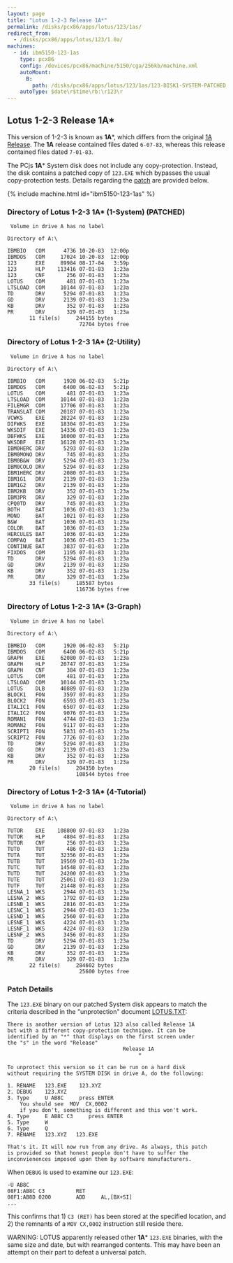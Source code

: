 ```yaml
---
layout: page
title: "Lotus 1-2-3 Release 1A*"
permalink: /disks/pcx86/apps/lotus/123/1as/
redirect_from:
  - /disks/pcx86/apps/lotus/123/1.0a/
machines:
  - id: ibm5150-123-1as
    type: pcx86
    config: /devices/pcx86/machine/5150/cga/256kb/machine.xml
    autoMount:
      B:
        path: /disks/pcx86/apps/lotus/123/1as/123-DISK1-SYSTEM-PATCHED.json
    autoType: $date\r$time\rb:\r123\r
---
```


Lotus 1-2-3 Release 1A*
-----------------------

This version of 1-2-3 is known as **1A***, which differs from the original [1A Release](/disks/pcx86/apps/lotus/123/1a/).
The **1A** release contained files dated `6-07-83`, whereas this release contained files dated `7-01-83`.

The PCjs **1A*** System disk does not include any copy-protection.  Instead, the disk contains a patched copy of `123.EXE`
which bypasses the usual copy-protection tests.  Details regarding the [patch](#patch-details) are provided below.

{% include machine.html id="ibm5150-123-1as" %}

### Directory of Lotus 1-2-3 1A* (1-System) (PATCHED)

	 Volume in drive A has no label

	Directory of A:\

	IBMBIO   COM      4736 10-20-83  12:00p
	IBMDOS   COM     17024 10-20-83  12:00p
	123      EXE     89984 08-17-84   3:59p
	123      HLP    113416 07-01-83   1:23a
	123      CNF       256 07-01-83   1:23a
	LOTUS    COM       481 07-01-83   1:23a
	LTSLOAD  COM     10144 07-01-83   1:23a
	TD       DRV      5294 07-01-83   1:23a
	GD       DRV      2139 07-01-83   1:23a
	KB       DRV       352 07-01-83   1:23a
	PR       DRV       329 07-01-83   1:23a
	       11 file(s)     244155 bytes
	                       72704 bytes free

### Directory of Lotus 1-2-3 1A* (2-Utility)

	 Volume in drive A has no label

	Directory of A:\

	IBMBIO   COM      1920 06-02-83   5:21p
	IBMDOS   COM      6400 06-02-83   5:21p
	LOTUS    COM       481 07-01-83   1:23a
	LTSLOAD  COM     10144 07-01-83   1:23a
	FILEMGR  COM     17706 07-01-83   1:23a
	TRANSLAT COM     20187 07-01-83   1:23a
	VCWKS    EXE     20224 07-01-83   1:23a
	DIFWKS   EXE     18304 07-01-83   1:23a
	WKSDIF   EXE     14336 07-01-83   1:23a
	DBFWKS   EXE     16000 07-01-83   1:23a
	WKSDBF   EXE     16128 07-01-83   1:23a
	IBM0HERC DRV      5293 07-01-83   1:23a
	IBM0MONO DRV       745 07-01-83   1:23a
	IBM0B&W  DRV      5294 07-01-83   1:23a
	IBM0COLO DRV      5294 07-01-83   1:23a
	IBM1HERC DRV      2080 07-01-83   1:23a
	IBM1G1   DRV      2139 07-01-83   1:23a
	IBM1G2   DRV      2139 07-01-83   1:23a
	IBM2KB   DRV       352 07-01-83   1:23a
	IBM3PR   DRV       329 07-01-83   1:23a
	CPQ0TD   DRV       745 07-01-83   1:23a
	BOTH     BAT      1036 07-01-83   1:23a
	MONO     BAT      1021 07-01-83   1:23a
	B&W      BAT      1036 07-01-83   1:23a
	COLOR    BAT      1036 07-01-83   1:23a
	HERCULES BAT      1036 07-01-83   1:23a
	COMPAQ   BAT      1036 07-01-83   1:23a
	CONTINUE BAT      3837 07-01-83   1:23a
	FIXDOS   COM      1195 07-01-83   1:23a
	TD       DRV      5294 07-01-83   1:23a
	GD       DRV      2139 07-01-83   1:23a
	KB       DRV       352 07-01-83   1:23a
	PR       DRV       329 07-01-83   1:23a
	       33 file(s)     185587 bytes
	                      116736 bytes free

### Directory of Lotus 1-2-3 1A* (3-Graph)

	 Volume in drive A has no label

	Directory of A:\

	IBMBIO   COM      1920 06-02-83   5:21p
	IBMDOS   COM      6400 06-02-83   5:21p
	GRAPH    EXE     62080 07-01-83   1:23a
	GRAPH    HLP     20747 07-01-83   1:23a
	GRAPH    CNF       384 07-01-83   1:23a
	LOTUS    COM       481 07-01-83   1:23a
	LTSLOAD  COM     10144 07-01-83   1:23a
	LOTUS    DLB     40889 07-01-83   1:23a
	BLOCK1   FON      3597 07-01-83   1:23a
	BLOCK2   FON      6593 07-01-83   1:23a
	ITALIC1  FON      6507 07-01-83   1:23a
	ITALIC2  FON      9076 07-01-83   1:23a
	ROMAN1   FON      4744 07-01-83   1:23a
	ROMAN2   FON      9117 07-01-83   1:23a
	SCRIPT1  FON      5831 07-01-83   1:23a
	SCRIPT2  FON      7726 07-01-83   1:23a
	TD       DRV      5294 07-01-83   1:23a
	GD       DRV      2139 07-01-83   1:23a
	KB       DRV       352 07-01-83   1:23a
	PR       DRV       329 07-01-83   1:23a
	       20 file(s)     204350 bytes
	                      108544 bytes free

### Directory of Lotus 1-2-3 1A* (4-Tutorial)

	 Volume in drive A has no label

	Directory of A:\

	TUTOR    EXE    108800 07-01-83   1:23a
	TUTOR    HLP      4804 07-01-83   1:23a
	TUTOR    CNF       256 07-01-83   1:23a
	TUT0     TUT       486 07-01-83   1:23a
	TUTA     TUT     32356 07-01-83   1:23a
	TUTB     TUT     19569 07-01-83   1:23a
	TUTC     TUT     14548 07-01-83   1:23a
	TUTD     TUT     24200 07-01-83   1:23a
	TUTE     TUT     25061 07-01-83   1:23a
	TUTF     TUT     21448 07-01-83   1:23a
	LESNA_1  WKS      2944 07-01-83   1:23a
	LESNA_2  WKS      1792 07-01-83   1:23a
	LESNB_1  WKS      2816 07-01-83   1:23a
	LESNC_1  WKS      2944 07-01-83   1:23a
	LESND_1  WKS      2560 07-01-83   1:23a
	LESNE_1  WKS      4224 07-01-83   1:23a
	LESNF_1  WKS      4224 07-01-83   1:23a
	LESNF_2  WKS      3456 07-01-83   1:23a
	TD       DRV      5294 07-01-83   1:23a
	GD       DRV      2139 07-01-83   1:23a
	KB       DRV       352 07-01-83   1:23a
	PR       DRV       329 07-01-83   1:23a
	       22 file(s)     284602 bytes
	                       25600 bytes free

### Patch Details

The `123.EXE` binary on our patched System disk appears to match the criteria described in
the "unprotection" document [LOTUS.TXT](https://www.pcorner.com/list/UNP/UNPROT-1.ZIP/LOTUS.TXT/):

	There is another version of Lotus 123 also called Release 1A
	but with a different copy-protection technique. It can be
	identified by an "*" that displays on the first screen under
	the "s" in the word "Release"
	                                     Release 1A
	                                          *
	
	To unprotect this version so it can be run on a hard disk
	without requiring the SYSTEM DISK in drive A, do the following:
	
	1. RENAME   123.EXE    123.XYZ
	2. DEBUG    123.XYZ
	3. Type     U AB8C     press ENTER
	    You should see  MOV  CX,0002
	    if you don't, something is different and this won't work.
	4. Type     E AB8C C3     press ENTER
	5. Type     W
	6. Type     Q
	7. RENAME   123.XYZ   123.EXE
	
	That's it. It will now run from any drive. As always, this patch
	is provided so that honest people don't have to suffer the
	inconvienences imposed upon them by software manufacturers.

When `DEBUG` is used to examine our `123.EXE`:

	-U AB8C
	08F1:AB8C C3          RET
	08F1:AB8D 0200        ADD     AL,[BX+SI]
	...

This confirms that 1) `C3 (RET)` has been stored at the specified location, and 2) the remnants of a `MOV CX,0002`
instruction still reside there.

WARNING: LOTUS apparently released other **1A*** `123.EXE` binaries, with the same size and date, but with rearranged
contents.  This may have been an attempt on their part to defeat a universal patch.
